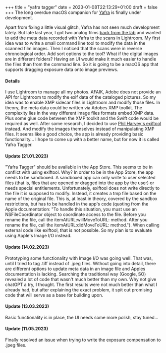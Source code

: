 +++
title = "yafra tagger"
date =  2023-01-08T22:13:29+01:00
draft = false
+++
The long overdue macOS companion for [Yafra](/yafra) is finally under development.
<!--more-->
Apart from fixing a little visual glitch, Yafra has not seen much development lately. But late last year, I got two analog films [back from the lab](https://christianscheer.com/blog/2022/khrome/) and wanted to add the meta data recorded with Yafra to the scans in Lightroom. My first idea was to write a small command line tool to modify the data in the scanned film images. Then I noticed that the scans were in reverse chronological order. Add sort options to the tool? What if the digital images are in different folders? Having an UI would make it much easier to handle the files than from the command line. So it is going to be a macOS app that supports dragging exposure data onto image previews.
#### Details
I use Lightroom to manage all my photos. AFAIK, Adobe does not provide an API for Lightroom to modify the exif data of the cataloged pictures. So my idea was to enable XMP sidecar files in Lightroom and modify those files. In theory, the meta data could be written via Adobes XMP toolkit. The complexity lies in the way different image files formats embed XMP data. Plus some glue code between the XMP toolkit and the Swift code would be required as well. After some research, I decided to use [Phil Harvey's exiftool](https://exiftool.org) instead. And modify the images themselves instead of manipulating XMP files. It seems like a good choice, the app is already providing basic functionality... I hope to come up with a better name, but for now it is called Yafra Tagger.
#### Update (21.01.2023)
"Yafra Tagger" should be available in the App Store. This seems to be in conflict with using exiftool. Why? In order to be in the App Store, the app needs to be sandboxed. A sandboxed app can only write to user selected files (that is, files that are opened or dragged into the app by the user) or needs special entitlements. Unfortunately, exiftool does not write directly to the file it is supposed to modify. Instead, it creates a tmp file based on the name of the original file. This is, at least in theory, covered by the sandbox restrictions, but has to be handled in the app's code (quoting from the Apple documentation: "To handle this situation, you must use an NSFileCoordinator object to coordinate access to the file. Before you rename the file, call the itemAtURL:willMoveToURL: method. After you rename the file, call the itemAtURL:didMoveToURL: method."). When calling external code like exiftool, that is not possible. So my plan is to evaluate using Apple's Image I/O instead.
#### Update (14.02.2023)
Prototyping some functionality with Image I/O was going well. That was, until I tried to tag .tiff instead of .jpeg files. Without going into detail, there are different options to update meta data in an image file and Apples documentation is lacking. Searching the traditional way (Google, SO) revealed a lot of code that wasn't much better than my own. Why not give chatGPT a try, I thought. The first results were not much better than what I already had, but after explaining the exact problem, it spit out promising code that will serve as a base for building upon.
#### Update (13.03.2023)
Basic functionality is in place, the UI needs some more polish, stay tuned...
#### Update (11.05.2023)
Finally resolved an issue when trying to write the exposure compensation to .jpeg files.

